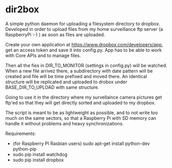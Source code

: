 dir2box
=======

A simple python daemon for uploading a filesystem directory to dropbox. Developed in order to upload files from my home 
surveillance ftp server (a RaspberryPi :-) ) as soon as files are uploaded.

Create your own application at https://www.dropbox.com/developers/app, get an access token and save it into config.py.
App has to be able to work with Core APIs and to manage files.

Then all the fies in DIR_TO_MONITOR (settings in config.py) will be watched. When a new file arrivez there, a
subdirectory with date pattern will be created and file will be time prefixed and moved there. An identical structure
will be replicated and uploaded to drobox under BASE_DIR_TO_UPLOAD with same structure.

Going to use it in the directory where my survellaince camera pictures get ftp'ed so that they will get directly sorted
and uploaded to my dropbox.

The script is meant to be as lightweight as possible, and to not write too much on the same sectors, so that a
Raspberry Pi with SD memory can handle it without problems and heavy synchronizations.


Requirements:

 * (for Raspberry PI Rasbian users) sudo apt-get install python-dev python-pip
 * sudo pip install watchdog
 * sudo pip install dropbox

